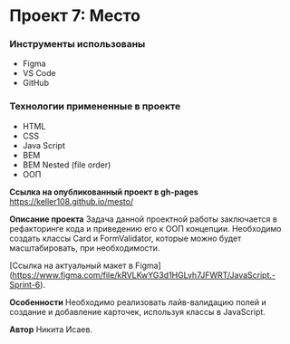 # Проект 7: Место

### Инструменты использованы

* Figma
* VS Code
* GitHub

### Технологии примененные в проекте

* HTML
* CSS
* Java Script
* BEM
* BEM Nested (file order)
* ООП

**Ссылка на опубликованный проект в gh-pages**
https://keller108.github.io/mesto/

**Описание проекта**
Задача данной проектной работы заключается в рефакторинге кода и приведению его к ООП концепции. Необходимо создать классы Card и FormValidator, которые можно будет масштабировать, при необходимости.

[Ссылка на актуальный макет в Figma] (https://www.figma.com/file/kRVLKwYG3d1HGLvh7JFWRT/JavaScript.-Sprint-6).

**Особенности**
Необходимо реализовать лайв-валидацию полей и создание и добавление карточек, используя классы в JavaScript. 

**Автор**
Никита Исаев.
